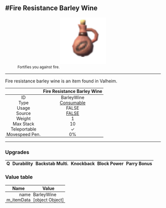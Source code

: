 <meta property="og:title" content="Fire Resistance Barley Wine - MoreValheim" /><meta property="og:type" content="website" /><meta property="og:image" content="/assets/fire_resistance_barley_wine.png" /><meta property="og:description" content="Fire Resistance Barley Wine is an item found in Valheim." /><meta name="theme-color" content="#546D78"><meta name="twitter:card" content="summary_large_image">
#Fire Resistance Barley Wine
-------------
<style>img {width:20px;}.tb {width:150px;display: block;margin-left: auto;margin-right: auto;}</style>

<style>.md-typeset table:not([class]) th:not([align]) {min-width:unset!important;}</style>
<style>td{padding:0em 0.3em!important;text-align:center!important;border-left:.05rem solid var(--md-default-fg-color--lightest)}</style>

<style>th{padding:0.1em 0.3em!important;text-align:center!important;font-weight:bold}</style>

<style>pre{text-align:right!important}</style>
<style>table tr td:first-child {border-left: 0;};</style>

<figure><img src="/assets/fire_resistance_barley_wine.png" class="tb" /><figcaption><small>Fortifies you against fire.</small></figcaption></figure>

-------------

Fire resistance barley wine is an item found in Valheim.

|        | Fire Resistance Barley Wine              |
| ----------- | ------------------------------------ |
| ID |BarleyWine
| Type | [Consumable](../../types/consumable)
| Usage | FALSE<br>
| Source | [FALSE](../../items/false)
| Weight | 1 |
| Max Stack | 10 |
| Teleportable | ✓
| Movespeed Pen. | 0%


-------------

### Upgrades
| Q | Durability | Backstab Multi. | Knockback | Block Power | Parry Bonus
| - | - | - | - | - | - 


### Value table
| Name | Value
| - | - |
| <div style="text-align:right">name</div> | <div style="text-align:left">BarleyWine</div> | 
| <div style="text-align:right">m_itemData</div> | <div style="text-align:left">[object Object]</div> | 
